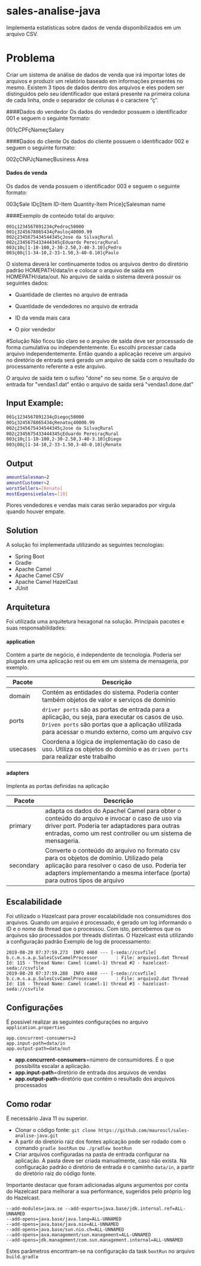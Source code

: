 # sales-analise-java
Implementa estatísticas sobre dados de venda disponibilizados em um arquivo CSV.
# Problema
Criar um sistema de análise de dados de venda que irá importar lotes de arquivos e produzir
um relatório baseado em informações presentes no mesmo.
Existem 3 tipos de dados dentro dos arquivos e eles podem ser distinguidos pelo seu
identificador que estará presente na primeira coluna de cada linha, onde o separador de
colunas é o caractere “ç”.

####Dados do vendedor
Os dados do vendedor possuem o identificador 001 e seguem o seguinte formato:

001çCPFçNameçSalary

####Dados do cliente
Os dados do cliente possuem o identificador 002 e seguem o seguinte formato:

002çCNPJçNameçBusiness Area

#### Dados de venda
Os dados de venda possuem o identificador 003 e seguem o seguinte formato:

003çSale IDç[Item ID-Item Quantity-Item Price]çSalesman name

####Exemplo de conteúdo total do arquivo:

```
001ç1234567891234çPedroç50000
001ç3245678865434çPauloç40000.99
002ç2345675434544345çJose da SilvaçRural
002ç2345675433444345çEduardo PereiraçRural
003ç10ç[1-10-100,2-30-2.50,3-40-3.10]çPedro
003ç08ç[1-34-10,2-33-1.50,3-40-0.10]çPaulo
```

O sistema deverá ler continuamente todos os arquivos dentro do diretório padrão
HOMEPATH/data/in e colocar o arquivo de saída em HOMEPATH/data/out.
No arquivo de saída o sistema deverá possuir os seguintes dados:

- Quantidade de clientes no arquivo de entrada

- Quantidade de vendedores no arquivo de entrada

- ID da venda mais cara

- O pior vendedor

#Solução
Não ficou tão claro se o arquivo de saída deve ser processado de forma cumulativa ou independentemente.
Eu escolhi processar cada arquivo independentemente. Então quando a aplicação receive um arquivo no diretório de entrada será gerado um arquivo de saída com o resultado do processamento referente a este arquivo.

O arquivo de saída tem o sufixo "done" no seu nome. Se o arquivo de entrada for "vendas1.dat" então o arquivo de saída será "vendas1.done.dat"  

## Input Example:
```sh
001ç1234567891234çDiegoç50000 
001ç3245678865434çRenatoç40000.99
002ç2345675434544345çJose da SilvaçRural 
002ç2345675433444345çEduardo PereiraçRural
003ç10ç[1-10-100,2-30-2.50,3-40-3.10]çDiego
003ç08ç[1-34-10,2-33-1.50,3-40-0.10]çRenato
```

## Output
```sh
amountSalesman=2
amountCustomer=2
worstSellers=[Renato]
mostExpensiveSales=[10]
```
Piores vendedores e vendas mais caras serão separados por vírgula quando houver empate.

## Solution
A solução foi implementada utilizando as seguintes tecnologias:
- Spring Boot
- Gradle
- Apache Camel
- Apache Camel CSV
- Apache Camel HazelCast
- JUnit

## Arquitetura
Foi utilizada uma arquitetura hexagonal na solução.
Principais pacotes e suas responsabilidades:

#### application
Contém a parte de negócio, é independente de tecnologia. Poderia ser plugada em uma aplicação rest ou em em um sistema de mensageria, por exemplo.

Pacote | Descrição
--- | ---
domain| Contém as entidades do sistema. Poderia conter também objetos de valor e serviços de domínio
ports |`driver ports` são as portas de entrada para a aplicação, ou seja, para executar os casos de uso. `Driven ports` são portas que a aplicação utilizada para acessar o mundo externo, como um arquivo csv
usecases|Coordena a lógica de implementação do caso de uso. Utiliza os objetos do domínio e as `driven ports` para realizar este trabalho 

#### adapters
Implenta as portas definidas na aplicação

Pacote | Descrição
--- | ---
primary|adapta os dados do Apachel Camel para obter o conteúdo do arquivo e invocar o caso de uso via driver port. Poderia ter adaptadores para outras entradas, como um rest controller ou um sistema de mensageria.
secondary|Converte o conteúdo do arquivo no formato csv para os objetos de domínio. Utilizado pela aplicação para resolver o caso de uso. Poderia ter adapters implementando a mesma interface (porta) para outros tipos de arquivo

## Escalabilidade
Foi utilizado o Hazelcast para prover escalabilidade nos consumidores dos arquivos. Quando um arquivo é processado, é gerado um log informando o ID e o nome da thread que o processou. Com isto, percebemos que os arquivos são processados por threads distintas.
O Hazelcast está utilizando a configuração padrão
Exemplo de log de processamento: 
```
2019-08-20 07:37:59.273  INFO 4460 --- [-seda://csvfile] b.c.m.s.a.p.SalesCsvCamelProcessor       : File: arquivo1.dat Thread Id: 115 - Thread Name: Camel (camel-1) thread #2 - hazelcast-seda://csvfile
2019-08-20 07:37:59.288  INFO 4460 --- [-seda://csvfile] b.c.m.s.a.p.SalesCsvCamelProcessor       : File: arquivo2.dat Thread Id: 116 - Thread Name: Camel (camel-1) thread #3 - hazelcast-seda://csvfile
```

## Configurações
É possível realizar as seguintes configurações no arquivo `application.properties`
```
app.concurrent-consumers=2
app.input-path=data/in
app.output-path=data/out
```
- **app.concurrent-consumers**=número de consumidores. É o que possibilita escalar a aplicação.
- **app.input-path**=diretório de entrada dos arquivos de vendas
- **app.output-path**=diretório que contém o resultado dos arquivos processados
## Como rodar
É necessário Java 11 ou superior.

- Clonar o código fonte: `git clone https://github.com/mauroscl/sales-analise-java.git`
- A partir do diretório raiz dos fontes aplicação pode ser rodado com o comando
```gradle bootRun``` ou ```./gradlew bootRun```
- Criar arquivos configuradas na pasta de entrada configurar na aplicação. A pasta deve ser criada manualmente, caso não exista. Na configuração padrão o diretório de entrada é o caminho `data/in`, a partir do diretório raiz do código fonte. 

Importante destacar que foram adicionadas alguns argumentos por conta do Hazelcast para melhorar a sua performance, sugeridos pelo próprio log do Hazelcast.

```
--add-modules=java.se --add-exports=java.base/jdk.internal.ref=ALL-UNNAMED 
--add-opens=java.base/java.lang=ALL-UNNAMED 
--add-opens=java.base/java.nio=ALL-UNNAMED 
--add-opens=java.base/sun.nio.ch=ALL-UNNAMED 
--add-opens=java.management/sun.management=ALL-UNNAMED 
--add-opens=jdk.management/com.sun.management.internal=ALL-UNNAMED
```
Estes parâmetros encontram-se na configuração da task `bootRun` no arquivo `build.gradle`

